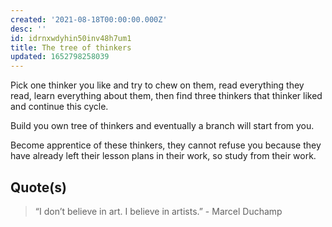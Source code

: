 ```yaml
---
created: '2021-08-18T00:00:00.000Z'
desc: ''
id: idrnxwdyhin50inv48h7um1
title: The tree of thinkers
updated: 1652798258039
---
```

   
Pick one thinker you like and try to chew on them, read everything they read, learn everything about them, then find three thinkers that thinker liked and continue this cycle.   
   
Build you own tree of thinkers and eventually a branch will start from you.   
   
Become apprentice of these thinkers, they cannot refuse you because they have already left their lesson plans in their work, so study from their work.   
   
## Quote(s)   
   
> “I don’t believe in art. I believe in artists.” - Marcel Duchamp